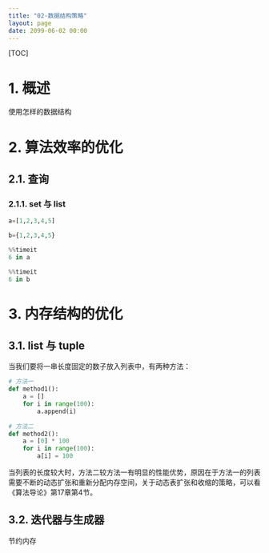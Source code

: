 ```yaml
---
title: "02-数据结构策略"
layout: page
date: 2099-06-02 00:00
---
```

[TOC]

# 1. 概述

使用怎样的数据结构

# 2. 算法效率的优化
## 2.1. 查询
### 2.1.1. set 与 list


```python
a=[1,2,3,4,5]

b={1,2,3,4,5}

%%timeit 
6 in a 

%%timeit 
6 in b 

```

# 3. 内存结构的优化

## 3.1. list 与 tuple


当我们要将一串长度固定的数子放入列表中，有两种方法：

```python
# 方法一
def method1():
	a = []
	for i in range(100):
		a.append(i)
		
# 方法二
def method2():
	a = [0] * 100
	for i in range(100):
		a[i] = 100
```
当列表的长度较大时，方法二较方法一有明显的性能优势，原因在于方法一的列表需要不断的动态扩张和重新分配内存空间，关于动态表扩张和收缩的策略，可以看《算法导论》第17章第4节。



## 3.2. 迭代器与生成器


节约内存